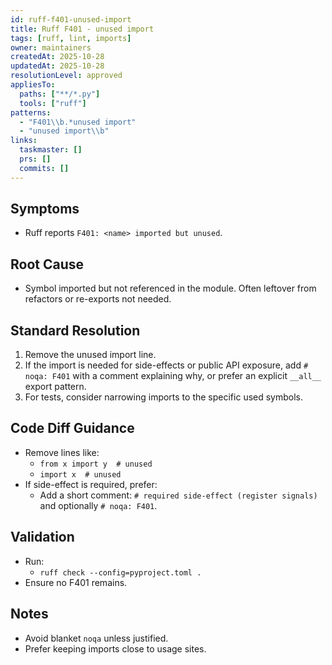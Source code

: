 ```yaml
---
id: ruff-f401-unused-import
title: Ruff F401 - unused import
tags: [ruff, lint, imports]
owner: maintainers
createdAt: 2025-10-28
updatedAt: 2025-10-28
resolutionLevel: approved
appliesTo:
  paths: ["**/*.py"]
  tools: ["ruff"]
patterns:
  - "F401\\b.*unused import"
  - "unused import\\b"
links:
  taskmaster: []
  prs: []
  commits: []
---
```


## Symptoms
- Ruff reports `F401: <name> imported but unused`.

## Root Cause
- Symbol imported but not referenced in the module. Often leftover from refactors or re-exports not needed.

## Standard Resolution
1. Remove the unused import line.
2. If the import is needed for side-effects or public API exposure, add `# noqa: F401` with a comment explaining why, or prefer an explicit `__all__` export pattern.
3. For tests, consider narrowing imports to the specific used symbols.

## Code Diff Guidance
- Remove lines like:
  - `from x import y  # unused`
  - `import x  # unused`
- If side-effect is required, prefer:
  - Add a short comment: `# required side-effect (register signals)` and optionally `# noqa: F401`.

## Validation
- Run:
  - `ruff check --config=pyproject.toml .`
- Ensure no F401 remains.

## Notes
- Avoid blanket `noqa` unless justified.
- Prefer keeping imports close to usage sites.

